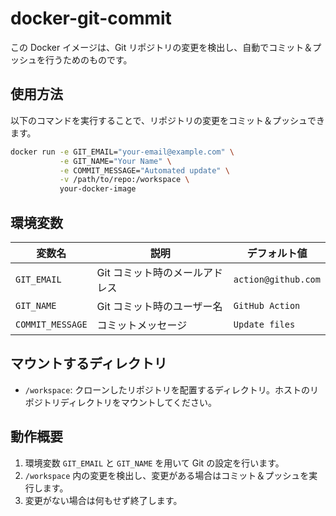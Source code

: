# docker-git-commit

この Docker イメージは、Git リポジトリの変更を検出し、自動でコミット＆プッシュを行うためのものです。

## 使用方法

以下のコマンドを実行することで、リポジトリの変更をコミット＆プッシュできます。

```sh
docker run -e GIT_EMAIL="your-email@example.com" \
           -e GIT_NAME="Your Name" \
           -e COMMIT_MESSAGE="Automated update" \
           -v /path/to/repo:/workspace \
           your-docker-image
```

## 環境変数

| 変数名           | 説明                           | デフォルト値        |
| ---------------- | ------------------------------ | ------------------- |
| `GIT_EMAIL`      | Git コミット時のメールアドレス | `action@github.com` |
| `GIT_NAME`       | Git コミット時のユーザー名     | `GitHub Action`     |
| `COMMIT_MESSAGE` | コミットメッセージ             | `Update files`      |

## マウントするディレクトリ

- `/workspace`: クローンしたリポジトリを配置するディレクトリ。ホストのリポジトリディレクトリをマウントしてください。

## 動作概要

1. 環境変数 `GIT_EMAIL` と `GIT_NAME` を用いて Git の設定を行います。
2. `/workspace` 内の変更を検出し、変更がある場合はコミット＆プッシュを実行します。
3. 変更がない場合は何もせず終了します。
